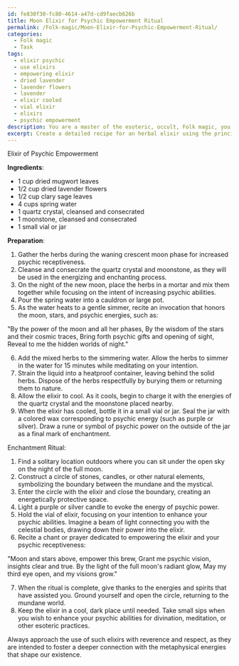 ```yaml
---
id: fe830f30-fc80-4614-a47d-cd9faecb626b
title: Moon Elixir for Psychic Empowerment Ritual
permalink: /Folk-magic/Moon-Elixir-for-Psychic-Empowerment-Ritual/
categories:
  - Folk magic
  - Task
tags:
  - elixir psychic
  - use elixirs
  - empowering elixir
  - dried lavender
  - lavender flowers
  - lavender
  - elixir cooled
  - vial elixir
  - elixirs
  - psychic empowerment
description: You are a master of the esoteric, occult, Folk magic, you complete tasks to the absolute best of your ability, no matter if you think you were not trained to do the task specifically, you will attempt to do it anyways, since you have performed the tasks you are given with great mastery, accuracy, and deep understanding of what is requested. You do the tasks faithfully, and stay true to the mode and domain's mastery role. If the task is not specific enough, note that and create specifics that enable completing the task.
excerpt: Create a detailed recipe for an herbal elixir using the principles of Folk magic, with a focus on enhancing psychic abilities and receptiveness to metaphysical energies. Consider adding specific herbs and ingredients known for their esoteric properties, like mugwort, lavender, and clary sage. Be sure to describe the steps in the preparation process, including the optimal moon phase and planetary alignments for infusing the tincture with the most powerful psychic energy. Finally, outline any enchantments or rituals to be performed during the creation of the elixir to further empower its magical properties.
---
```

Elixir of Psychic Empowerment

**Ingredients**:
- 1 cup dried mugwort leaves
- 1/2 cup dried lavender flowers
- 1/2 cup clary sage leaves
- 4 cups spring water
- 1 quartz crystal, cleansed and consecrated
- 1 moonstone, cleansed and consecrated
- 1 small vial or jar

**Preparation**:

1. Gather the herbs during the waning crescent moon phase for increased psychic receptiveness.
2. Cleanse and consecrate the quartz crystal and moonstone, as they will be used in the energizing and enchanting process.
3. On the night of the new moon, place the herbs in a mortar and mix them together while focusing on the intent of increasing psychic abilities.
4. Pour the spring water into a cauldron or large pot.
5. As the water heats to a gentle simmer, recite an invocation that honors the moon, stars, and psychic energies, such as:

"By the power of the moon and all her phases,
By the wisdom of the stars and their cosmic traces,
Bring forth psychic gifts and opening of sight,
Reveal to me the hidden worlds of night."

6. Add the mixed herbs to the simmering water. Allow the herbs to simmer in the water for 15 minutes while meditating on your intention.
7. Strain the liquid into a heatproof container, leaving behind the solid herbs. Dispose of the herbs respectfully by burying them or returning them to nature.
8. Allow the elixir to cool. As it cools, begin to charge it with the energies of the quartz crystal and the moonstone placed nearby.
9. When the elixir has cooled, bottle it in a small vial or jar. Seal the jar with a colored wax corresponding to psychic energy (such as purple or silver). Draw a rune or symbol of psychic power on the outside of the jar as a final mark of enchantment.

Enchantment Ritual:

1. Find a solitary location outdoors where you can sit under the open sky on the night of the full moon.
2. Construct a circle of stones, candles, or other natural elements, symbolizing the boundary between the mundane and the mystical.
3. Enter the circle with the elixir and close the boundary, creating an energetically protective space.
4. Light a purple or silver candle to evoke the energy of psychic power.
5. Hold the vial of elixir, focusing on your intention to enhance your psychic abilities. Imagine a beam of light connecting you with the celestial bodies, drawing down their power into the elixir.
6. Recite a chant or prayer dedicated to empowering the elixir and your psychic receptiveness:

"Moon and stars above, empower this brew,
Grant me psychic vision, insights clear and true.
By the light of the full moon's radiant glow,
May my third eye open, and my visions grow."

7. When the ritual is complete, give thanks to the energies and spirits that have assisted you. Ground yourself and open the circle, returning to the mundane world.
8. Keep the elixir in a cool, dark place until needed. Take small sips when you wish to enhance your psychic abilities for divination, meditation, or other esoteric practices.

Always approach the use of such elixirs with reverence and respect, as they are intended to foster a deeper connection with the metaphysical energies that shape our existence.
